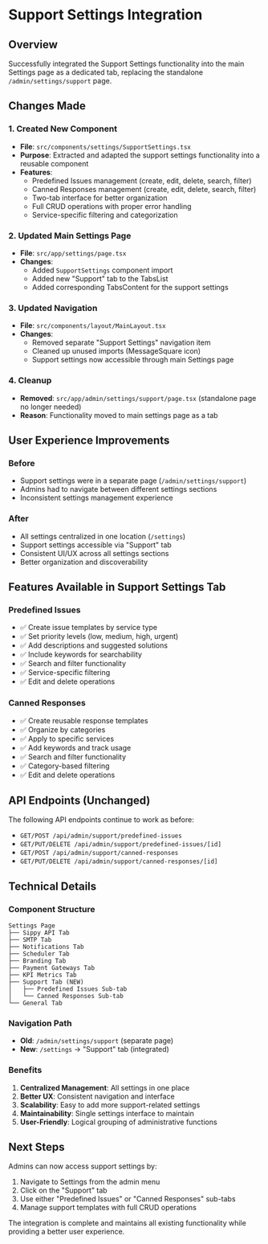 # Support Settings Integration

## Overview
Successfully integrated the Support Settings functionality into the main Settings page as a dedicated tab, replacing the standalone `/admin/settings/support` page.

## Changes Made

### 1. Created New Component
- **File**: `src/components/settings/SupportSettings.tsx`
- **Purpose**: Extracted and adapted the support settings functionality into a reusable component
- **Features**:
  - Predefined Issues management (create, edit, delete, search, filter)
  - Canned Responses management (create, edit, delete, search, filter)
  - Two-tab interface for better organization
  - Full CRUD operations with proper error handling
  - Service-specific filtering and categorization

### 2. Updated Main Settings Page
- **File**: `src/app/settings/page.tsx`
- **Changes**:
  - Added `SupportSettings` component import
  - Added new "Support" tab to the TabsList
  - Added corresponding TabsContent for the support settings

### 3. Updated Navigation
- **File**: `src/components/layout/MainLayout.tsx`
- **Changes**:
  - Removed separate "Support Settings" navigation item
  - Cleaned up unused imports (MessageSquare icon)
  - Support settings now accessible through main Settings page

### 4. Cleanup
- **Removed**: `src/app/admin/settings/support/page.tsx` (standalone page no longer needed)
- **Reason**: Functionality moved to main settings page as a tab

## User Experience Improvements

### Before
- Support settings were in a separate page (`/admin/settings/support`)
- Admins had to navigate between different settings sections
- Inconsistent settings management experience

### After
- All settings centralized in one location (`/settings`)
- Support settings accessible via "Support" tab
- Consistent UI/UX across all settings sections
- Better organization and discoverability

## Features Available in Support Settings Tab

### Predefined Issues
- ✅ Create issue templates by service type
- ✅ Set priority levels (low, medium, high, urgent)
- ✅ Add descriptions and suggested solutions
- ✅ Include keywords for searchability
- ✅ Search and filter functionality
- ✅ Service-specific filtering
- ✅ Edit and delete operations

### Canned Responses
- ✅ Create reusable response templates
- ✅ Organize by categories
- ✅ Apply to specific services
- ✅ Add keywords and track usage
- ✅ Search and filter functionality
- ✅ Category-based filtering
- ✅ Edit and delete operations

## API Endpoints (Unchanged)
The following API endpoints continue to work as before:
- `GET/POST /api/admin/support/predefined-issues`
- `GET/PUT/DELETE /api/admin/support/predefined-issues/[id]`
- `GET/POST /api/admin/support/canned-responses`
- `GET/PUT/DELETE /api/admin/support/canned-responses/[id]`

## Technical Details

### Component Structure
```
Settings Page
├── Sippy API Tab
├── SMTP Tab
├── Notifications Tab
├── Scheduler Tab
├── Branding Tab
├── Payment Gateways Tab
├── KPI Metrics Tab
├── Support Tab (NEW)
│   ├── Predefined Issues Sub-tab
│   └── Canned Responses Sub-tab
└── General Tab
```

### Navigation Path
- **Old**: `/admin/settings/support` (separate page)
- **New**: `/settings` → "Support" tab (integrated)

### Benefits
1. **Centralized Management**: All settings in one place
2. **Better UX**: Consistent navigation and interface
3. **Scalability**: Easy to add more support-related settings
4. **Maintainability**: Single settings interface to maintain
5. **User-Friendly**: Logical grouping of administrative functions

## Next Steps
Admins can now access support settings by:
1. Navigate to Settings from the admin menu
2. Click on the "Support" tab
3. Use either "Predefined Issues" or "Canned Responses" sub-tabs
4. Manage support templates with full CRUD operations

The integration is complete and maintains all existing functionality while providing a better user experience. 